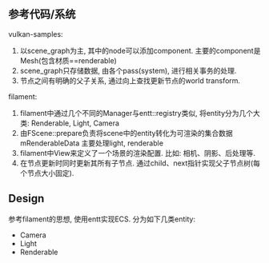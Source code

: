 ## 参考代码/系统
vulkan-samples:
1. 以scene_graph为主, 其中的node可以添加component. 主要的component是Mesh(包含材质==renderable)
2. scene_graph只存储数据, 由各个pass(system), 进行相关事务的处理.
3. 节点之间有明确的父子关系, 通过向上查找更新节点的world transform.

filament:
1. filament中通过几个不同的Manager与entt::registry类似, 将entity分为几个大类: Renderable, Light, Camera 
2. 由FScene::prepare负责将scene中的entity转化为可渲染的集合数据mRenderableData
    主要处理light, renderable
3. filament中View来定义了一个场景的渲染配置. 比如: 相机、阴影、后处理等.
4. 在节点更新时同时更新其所有子节点. 通过child、next指针实现父子节点树(每个节点大小固定).

## Design
参考filament的思想, 使用entt实现ECS. 分为如下几类entity:
- Camera
- Light
- Renderable